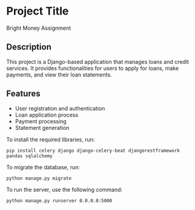 # Project Title
Bright Money Assignment

## Description
This project is a Django-based application that manages loans and credit services. It provides functionalities for users to apply for loans, make payments, and view their loan statements.

## Features
- User registration and authentication
- Loan application process
- Payment processing
- Statement generation

To install the required libraries, run:
```
pip install celery django django-celery-beat djangorestframework pandas sqlalchemy
```

To migrate the database, run:
```
python manage.py migrate
```

To run the server, use the following command:
```
python manage.py runserver 0.0.0.0:5000
```


